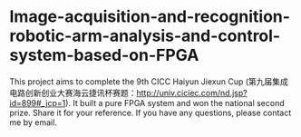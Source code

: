 # Image-acquisition-and-recognition-robotic-arm-analysis-and-control-system-based-on-FPGA
This project aims to complete the 9th CICC Haiyun Jiexun Cup (第九届集成电路创新创业大赛海云捷讯杯赛题：http://univ.ciciec.com/nd.jsp?id=899#_jcp=1). It built a pure FPGA system and won the national second prize. Share it for your reference. If you have any questions, please contact me by email.
